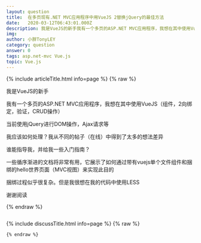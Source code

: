 ```yaml
---
layout: question
title:  在多页现有.NET MVC应用程序中用VueJS 2替换jQuery的最佳方法
date:   2020-03-12T06:43:01.000Z
description: 我是VueJS的新手我有一个多页的ASP.NET MVC应用程序，我想在其中使用VueJS（组件，2向绑定，验证，CRUD操作）当前使用jQuer...
img: 
author: 小胖TonyLEY
category: question
answer: 0
tags: asp.net-mvc Vue.js
topic: Vue.js
---
```

<div class="article-root">
  <div class="article">
    {% include articleTitle.html info=page %}
    {% raw %}
    <div class="article-content"><p><font style="vertical-align: inherit;"><font style="vertical-align: inherit;">我是VueJS的新手</font></font></p>

<p><font style="vertical-align: inherit;"><font style="vertical-align: inherit;">我有一个多页的ASP.NET MVC应用程序，我想在其中使用VueJS（组件，2向绑定，验证，CRUD操作）</font></font></p>

<p><font style="vertical-align: inherit;"><font style="vertical-align: inherit;">当前使用jQuery进行DOM操作，Ajax请求等</font></font></p>

<p><font style="vertical-align: inherit;"><font style="vertical-align: inherit;">我应该如何处理？</font><font style="vertical-align: inherit;">我从不同的帖子（在线）中得到了太多的想法差异</font></font></p>

<p><font style="vertical-align: inherit;"><font style="vertical-align: inherit;">谁能指导我，并给我一些入门指南？</font></font></p>

<p><font style="vertical-align: inherit;"><font style="vertical-align: inherit;">一些循序渐进的文档将非常有用，它展示了如何通过带有vuejs单个文件组件和捆绑的hello世界页面（MVC视图）来实现此目的</font></font></p>

<p><font style="vertical-align: inherit;"><font style="vertical-align: inherit;">捆绑过程似乎很复杂。</font><font style="vertical-align: inherit;">但是我很想在我的代码中使用LESS</font></font></p>

<p><font style="vertical-align: inherit;"><font style="vertical-align: inherit;">谢谢阅读</font></font></p></div>
    {% endraw %}
  </div>
  <p style="height: 0;width:0;overflow: hidden;"> 第1007篇《在多页现有.NET MVC应用程序中用VueJS 2替换jQuery的最佳方法》来自Winter(https://github.com/aiyld/aiyld.github.io)的站点</p>
  <div class="discuss-wrapper">
    {% include discussTitle.html info=page %}
    {% raw %}
    
    {% endraw %}
  </div>
<div>

